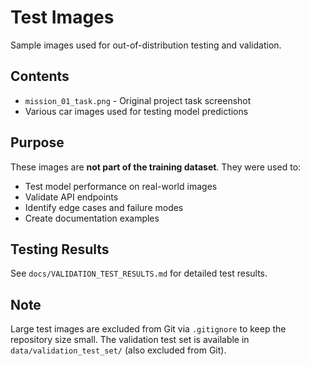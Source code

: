 # Test Images

Sample images used for out-of-distribution testing and validation.

## Contents

- `mission_01_task.png` - Original project task screenshot
- Various car images used for testing model predictions

## Purpose

These images are **not part of the training dataset**. They were used to:
- Test model performance on real-world images
- Validate API endpoints
- Identify edge cases and failure modes
- Create documentation examples

## Testing Results

See `docs/VALIDATION_TEST_RESULTS.md` for detailed test results.

## Note

Large test images are excluded from Git via `.gitignore` to keep the repository size small. The validation test set is available in `data/validation_test_set/` (also excluded from Git).
